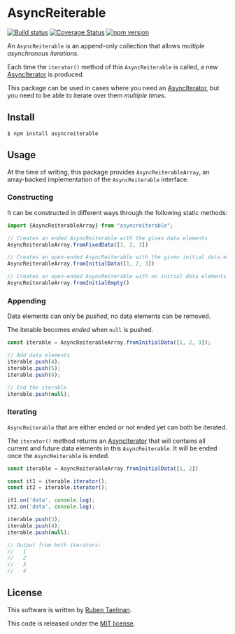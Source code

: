 # AsyncReiterable

[![Build status](https://github.com/rubensworks/asyncreiterable.js/workflows/CI/badge.svg)](https://github.com/rubensworks/asyncreiterable.js/actions?query=workflow%3ACI)
[![Coverage Status](https://coveralls.io/repos/github/rubensworks/asyncreiterable.js/badge.svg?branch=master)](https://coveralls.io/github/rubensworks/asyncreiterable.js?branch=master)
[![npm version](https://badge.fury.io/js/asyncreiterable.svg)](https://www.npmjs.com/package/asyncreiterable)

An `AsyncReiterable` is an append-only collection that allows _multiple asynchronous iterations_.

Each time the `iterator()` method of this `AsyncReiterable` is called,
a new [AsyncIterator](https://www.npmjs.com/package/asynciterator) is produced.

This package can be used in cases where you need an [AsyncIterator](https://www.npmjs.com/package/asynciterator),
but you need to be able to iterate over them _multiple times_.

## Install

```
$ npm install asyncreiterable
```

## Usage

At the time of writing, this package provides `AsyncReiterableArray`,
an array-backed implementation of the `AsyncReiterable` interface.

### Constructing

It can be constructed in different ways through the following static methods:
```javascript
import {AsyncReiterableArray} from "asyncreiterable";

// Creates an ended AsyncReiterable with the given data elements
AsyncReiterableArray.fromFixedData([1, 2, 3])

// Creates an open-ended AsyncReiterable with the given initial data elements
AsyncReiterableArray.fromInitialData([1, 2, 3])

// Creates an open-ended AsyncReiterable with no initial data elements
AsyncReiterableArray.fromInitialEmpty()
```

### Appending

Data elements can only be _pushed_,
no data elements can be removed.

The iterable becomes _ended_ when `null` is pushed.

```javascript
const iterable = AsyncReiterableArray.fromInitialData([1, 2, 3]);

// Add data elements
iterable.push(4);
iterable.push(5);
iterable.push(6);

// End the iterable
iterable.push(null);
```

### Iterating

`AsyncReiterable` that are either ended or not ended yet can both be iterated.

The `iterator()` method returns an [AsyncIterator](https://www.npmjs.com/package/asynciterator)
that will contains all current and future data elements in this `AsyncReiterable`.
It will be ended once the `AsyncReiterable` is ended.

```javascript
const iterable = AsyncReiterableArray.fromInitialData([1, 2])

const it1 = iterable.iterator();
const it2 = iterable.iterator();

it1.on('data', console.log);
it2.on('data', console.log);

iterable.push(3);
iterable.push(4);
iterable.push(null);

// Output from both iterators:
//   1
//   2
//   3
//   4
```

## License
This software is written by [Ruben Taelman](http://rubensworks.net/).

This code is released under the [MIT license](http://opensource.org/licenses/MIT).
